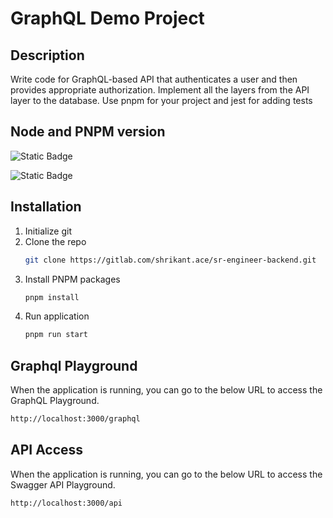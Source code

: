 # GraphQL Demo Project

## Description

Write code for GraphQL-based API that authenticates a user and then provides appropriate authorization. Implement all the layers from the API layer to the database. Use pnpm for your project and jest for adding tests

## Node and PNPM version

![Static Badge](https://img.shields.io/badge/node-v20_10_0-blue?link=https%3A%2F%2Fwww.npmjs.com%2Fpackage%2Fnode%2Fv%2F20_10_0) 

![Static Badge](https://img.shields.io/badge/pnpm-v8_13_1-blue?link=https%3A%2F%2Fwww.npmjs.com%2Fpackage%2Fpnpm%2Fv%2F8_13_1) 

<!-- [![Node.js Version](https://img.shields.io/badge/node-%3E%3D12-brightgreen.svg)](https://nodejs.org/)
[![PNPM Version](https://img.shields.io/badge/pnpm-%3E%3D5-brightgreen.svg)](https://pnpm.io/) -->


## Installation

1. Initialize git
2. Clone the repo
   ```sh
   git clone https://gitlab.com/shrikant.ace/sr-engineer-backend.git
   ```
3. Install PNPM packages
   ```sh
   pnpm install
   ```
3. Run application
   ```sh
   pnpm run start
   ```


## Graphql Playground

When the application is running, you can go to the below URL to access the GraphQL Playground. 
```sh
http://localhost:3000/graphql
```
 
## API Access

When the application is running, you can go to the below URL to access the Swagger API Playground. 
```sh
http://localhost:3000/api 
```